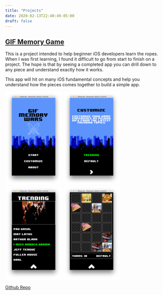```yaml
---
title: "Projects"
date: 2020-02-13T22:40:49-05:00
draft: false
---
```


## [GIF Memory Game](/projects/gif-memory-game)

This is a project intended to help beginner iOS developers learn the ropes. When I was first learning, I found it difficult to go from start to finish on a project. The hope is that by seeing a completed app you can drill down to any piece and understand exactly how it works.

This app will hit on many iOS fundamental concepts and help you understand how the pieces comes together to build a simple app.

![Title](/images/projects/gif-memory-game/Title.png)
![Customize](/images/projects/gif-memory-game/Customize.png)
![Trending](/images/projects/gif-memory-game/Trending.png)
![Game](/images/projects/gif-memory-game/Game.png)

[Github Repo](http://www.github.com/JonLz/gif-memory-game/)
